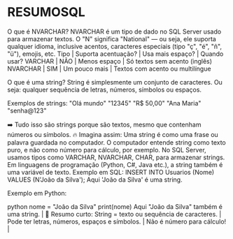 # RESUMOSQL
O que é NVARCHAR?
NVARCHAR é um tipo de dado no SQL Server usado para armazenar textos.
O "N" significa "National" — ou seja, ele suporta qualquer idioma, inclusive acentos, caracteres especiais (tipo "ç", "é", "ñ", "ü"), emojis, etc.
Tipo | Suporta acentuação? | Usa mais espaço? | Quando usar?
VARCHAR | NÃO | Menos espaço | Só textos sem acento (inglês)
NVARCHAR | SIM | Um pouco mais | Textos com acento ou multilíngue

O que é uma string?
String é simplesmente um conjunto de caracteres.
Ou seja: qualquer sequência de letras, números, símbolos ou espaços.

Exemplos de strings:
"Olá mundo"
"12345"
"R$ 50,00"
"Ana Maria"
"senha@123"

➡️ Tudo isso são strings porque são textos, mesmo que contenham números ou símbolos.
🔥 Imagina assim:
Uma string é como uma frase ou palavra guardada no computador.
O computador entende string como texto puro, e não como número para cálculo, por exemplo.
No SQL Server, usamos tipos como VARCHAR, NVARCHAR, CHAR, para armazenar strings.
Em linguagens de programação (Python, C#, Java etc.), a string também é uma variável de texto.
Exemplo em SQL:
INSERT INTO Usuarios (Nome) VALUES (N'João da Silva');
Aqui 'João da Silva' é uma string.

Exemplo em Python:

python
nome = "João da Silva"
print(nome)
Aqui "João da Silva" também é uma string.
 | 
🎯 Resumo curto:
String = texto ou sequência de caracteres. | 
Pode ter letras, números, espaços e símbolos. | 
Não é número para cálculo! | 
